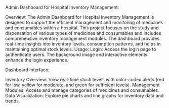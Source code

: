 Admin Dashboard for Hospital Inventory Management:

Overview:
The Admin Dashboard for Hospital Inventory Management is designed to support the efficient management and monitoring of medicines and consumables within a hospital. This project focuses on the study and dispensation of various types of medicines and consumables and includes comprehensive inventory management modules. The dashboard provides real-time insights into inventory levels, consumption patterns, and helps in maintaining optimal stock levels.
Usage:
Login: Access the login page to authenticate users. The background image and interactive elements enhance the login experience.

Dashboard Interface:

Inventory Overview: View real-time stock levels with color-coded alerts (red for low, yellow for moderate, and green for sufficient levels).
Management Modules: Access and manage categories of medicines and consumables.
Data Visualization: Explore pie charts and line graphs for inventory data and trends.
